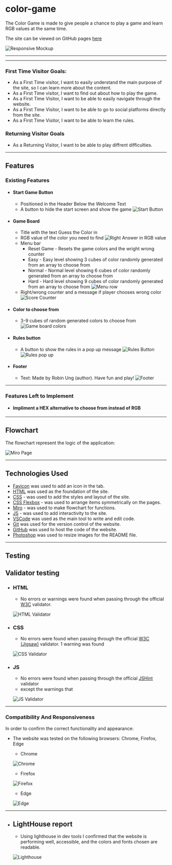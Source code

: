 # color-game

The Color Game is made to give people a chance to play a game and learn RGB values at the same time.

The site can be viewed on GitHub pages [here](https://niborgnu.github.io/color-game/)

![Responsive Mockup](documentation/all-devices-black.png)


---
---

### First Time Visitor Goals:
* As a First Time visitor, I want to easily understand the main purpose of the site, so I can learn more about the content.
* As a First Time visitor, I want to find out about how to play the game.
* As a First Time Visitor, I want to be able to easily navigate through the website.
* As a First Time Visitor, I want to be able to go to social platforms directly from the site.
* As a First Time Visitor, I want to be able to learn the rules.

### Returning Visitor Goals
* As a Returning Visitor, I want to be able to play diffrent difficulties.

---

## Features

### Existing Features

+ #### Start Game Button
    - Positioned in the Header Below the Welcome Text
    - A button to hide the start screen and show the game
    ![Start Button](documentation/start-game-button.png)

+ #### Game Board
    - Title with the text Guess the Color in
    - RGB value of the color you need to find
    ![Right Answer in RGB value](documentation/right-answer.png)
    - Menu bar
        * Reset Game - Resets the game colors and the wright wrong counter
        * Easy - Easy level showing 3 cubes of color randomly generated from an array to choose from
        * Normal - Normal level showing 6 cubes of color randomly generated from an array to choose from
        * Hard - Hard  level showing 9 cubes of color randomly generated from an array to choose from
        ![Menu row](documentation/menu-row.png)
    - Right/wrong counter and a message if player chooses wrong color
    ![Score Counter](documentation/right-wrong-counter.png)

+ #### Color to choose from
    - 3-9 cubes of random generated colors to choose from
    ![Game board colors](documentation/random-colors.png)

+ #### Rules button 
    - A button to show the rules in a pop up message
    ![Rules Button](documentation/rules-button.png)
    ![Rules pop up](documentation/rules-button-pop-up.png)

+ #### Footer 
    - Text: Made by Robin Ung (author). Have fun and play!
    ![Footer](documentation/footer.png)

---

### Features Left to Implement
    
+ #### Impliment a HEX alternative to choose from instead of RGB

---

## Flowchart

The flowchart represent the logic of the application:

  ![Miro Page](documentation/color-game-flowchart.png)

---

## Technologies Used

- [Favicon](https://icons8.com/icons/set/witch) was    used to add an icon in the tab.
- [HTML](https://developer.mozilla.org/en-US/docs/Web/) was used as the foundation of the site.
- [CSS](https://developer.mozilla.org/en-US/docs/Web/) - was used to add the styles and layout of the   site.
- [CSS Flexbox](https://developer.mozilla.org/en-US/docs/Learn/CSS/CSS_layout/Flexbox) - was used to   arrange items symmetrically on the pages.
- [Miro](https://miro.com/) - was used to make flowchart for functions.
- [JS](https://www.w3schools.com/js/) - was used to add interactivity to the site.
- [VSCode](https://code.visualstudio.com/) was used as the main tool to write and edit code.
- [Git](https://git-scm.com/) was used for the version control of the website.
- [GitHub](https://github.com/) was used to host the   code of the website.
- [Photoshop](https://www.adobe.com/products/photoshop.html) was used to resize images for the README file.

---

## Testing

## Validator testing
+ ### HTML
    - No errors or warnings were found when passing through the official [W3C](https://validator.w3.org/) validator.
    
    ![HTML Validator](documentation/html-checker.png)

+ ### CSS
    - No errors were found when passing through the official [W3C (Jigsaw)](https://jigsaw.w3.org/css-validator/#validate_by_uri) validator. 1 warning was found 

    ![CSS Validator](documentation/css-checker.png)

+ ### JS
    - No errors were found when passing through the official [JSHint](https://jshint.com/) validator 
    - except the warnings that 

    ![JS Validator](documentation/js-checker.png)

---

### Compatibility And Responsiveness

In order to confirm the correct functionality and appearance:


+ The website was tested on the following browsers: Chrome, Firefox, Edge

    - Chrome

    ![Chrome](documentation/chrome-test.png)

    - Firefox

    ![Firefox](documentation/firefox-test.png)

    - Edge

    ![Edge](documentation/edge-test.png)

---

+ ## LightHouse report

    - Using lighthouse in dev tools I confirmed that the website is performing well, accessible, and the colors and fonts chosen are readable.

    ![Lighthouse](documentation/lighthouse.png)